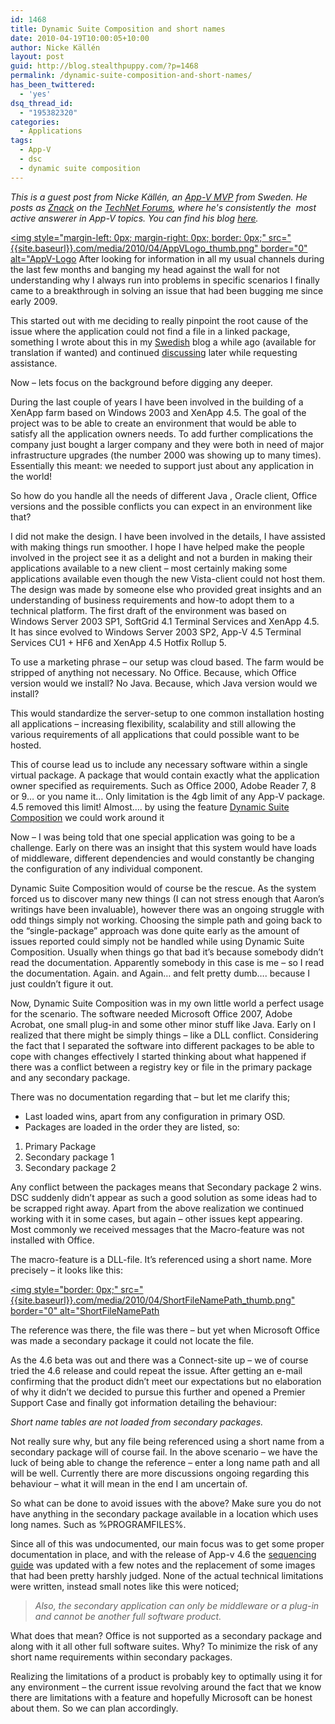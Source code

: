 ```yaml
---
id: 1468
title: Dynamic Suite Composition and short names
date: 2010-04-19T10:00:05+10:00
author: Nicke Källén
layout: post
guid: http://blog.stealthpuppy.com/?p=1468
permalink: /dynamic-suite-composition-and-short-names/
has_been_twittered:
  - 'yes'
dsq_thread_id:
  - "195382320"
categories:
  - Applications
tags:
  - App-V
  - dsc
  - dynamic suite composition
---
```

_This is a guest post from Nicke Källén, an_ [_App-V MVP_](https://mvp.support.microsoft.com/profile=DEDA5599-4A38-46A1-A4B0-479D4A945793) _from Sweden. He posts as [Znack](http://social.technet.microsoft.com/Profile/en-US/?user=znack&referrer=http%3a%2f%2fsocial.technet.microsoft.com%2fForums%2fen-US%2fappvclients%2fthread%2fba1a1e3b-b14e-45aa-9373-ba83601b67e9%3foutputas%3dxml&rh=tWq%2byX14GBUU1nKZoHcORYkqCJLPYn4mhXSrzDpr8kk%3d&sp=forums) on the [TechNet Forums](http://social.technet.microsoft.com/Forums/en-gb/category/appvirtualization), where he's consistently the  most active answerer in App-V topics. You can find his blog_ [_here_](http://www.viridisit.se/eng/blog/)_._ 

[<img style="margin-left: 0px; margin-right: 0px; border: 0px;" src="{{site.baseurl}}.com/media/2010/04/AppVLogo_thumb.png" border="0" alt="AppV-Logo]({{site.baseurl}}/media/2010/04/AppVLogo.png) After looking for information in all my usual channels during the last few months and banging my head against the wall for not understanding why I always run into problems in specific scenarios I finally came to a breakthrough in solving an issue that had been bugging me since early 2009.

This started out with me deciding to really pinpoint the root cause of the issue where the application could not find a file in a linked package, something I wrote about this in my [Swedish](http://www.viridisit.se/swe/blog/?p=149) blog a while ago (available for translation if wanted) and continued [discussing](http://www.viridisit.se/eng/blog/?p=198) later while requesting assistance.

Now – lets focus on the background before digging any deeper.

During the last couple of years I have been involved in the building of a XenApp farm based on Windows 2003 and XenApp 4.5. The goal of the project was to be able to create an environment that would be able to satisfy all the application owners needs. To add further complications the company just bought a larger company and they were both in need of major infrastructure upgrades (the number 2000 was showing up to many times). Essentially this meant: we needed to support just about any application in the world!

So how do you handle all the needs of different Java , Oracle client, Office versions and the possible conflicts you can expect in an environment like that?

I did not make the design. I have been involved in the details, I have assisted with making things run smoother. I hope I have helped make the people involved in the project see it as a delight and not a burden in making their applications available to a new client – most certainly making some applications available even though the new Vista-client could not host them. The design was made by someone else who provided great insights and an understanding of business requirements and how-to adopt them to a technical platform. The first draft of the environment was based on Windows Server 2003 SP1, SoftGrid 4.1 Terminal Services and XenApp 4.5. It has since evolved to Windows Server 2003 SP2, App-V 4.5 Terminal Services CU1 + HF6 and XenApp 4.5 Hotfix Rollup 5.

To use a marketing phrase – our setup was cloud based. The farm would be stripped of anything not necessary. No Office. Because, which Office version would we install? No Java. Because, which Java version would we install?

This would standardize the server-setup to one common installation hosting all applications – increasing flexibility, scalability and still allowing the various requirements of all applications that could possible want to be hosted.

This of course lead us to include any necessary software within a single virtual package. A package that would contain exactly what the application owner specified as requirements. Such as Office 2000, Adobe Reader 7, 8 or 9… or you name it… Only limitation is the 4gb limit of any App-V package. 4.5 removed this limit! Almost…. by using the feature [Dynamic Suite Composition](http://technet.microsoft.com/en-us/library/cc843662.aspx) we could work around it

Now – I was being told that one special application was going to be a challenge. Early on there was an insight that this system would have loads of middleware, different dependencies and would constantly be changing the configuration of any individual component.

Dynamic Suite Composition would of course be the rescue. As the system forced us to discover many new things (I can not stress enough that Aaron’s writings have been invaluable), however there was an ongoing struggle with odd things simply not working. Choosing the simple path and going back to the “single-package” approach was done quite early as the amount of issues reported could simply not be handled while using Dynamic Suite Composition. Usually when things go that bad it’s because somebody didn’t read the documentation. Apparently somebody in this case is me – so I read the documentation. Again. and Again… and felt pretty dumb…. because I just couldn’t figure it out.

Now, Dynamic Suite Composition was in my own little world a perfect usage for the scenario. The software needed Microsoft Office 2007, Adobe Acrobat, one small plug-in and some other minor stuff like Java. Early on I realized that there might be simply things – like a DLL conflict. Considering the fact that I separated the software into different packages to be able to cope with changes effectively I started thinking about what happened if there was a conflict between a registry key or file in the primary package and any secondary package.

There was no documentation regarding that – but let me clarify this;

  * Last loaded wins, apart from any configuration in primary OSD.
  * Packages are loaded in the order they are listed, so:

  1. Primary Package
  2. Secondary package 1
  3. Secondary package 2

Any conflict between the packages means that Secondary package 2 wins. DSC suddenly didn’t appear as such a good solution as some ideas had to be scrapped right away. Apart from the above realization we continued working with it in some cases, but again – other issues kept appearing. Most commonly we received messages that the Macro-feature was not installed with Office.

The macro-feature is a DLL-file. It’s referenced using a short name. More precisely – it looks like this:

[<img style="border: 0px;" src="{{site.baseurl}}.com/media/2010/04/ShortFileNamePath_thumb.png" border="0" alt="ShortFileNamePath]({{site.baseurl}}/media/2010/04/ShortFileNamePath.png)

The reference was there, the file was there – but yet when Microsoft Office was made a secondary package it could not locate the file.

As the 4.6 beta was out and there was a Connect-site up – we of course tried the 4.6 release and could repeat the issue. After getting an e-mail confirming that the product didn’t meet our expectations but no elaboration of why it didn’t we decided to pursue this further and opened a Premier Support Case and finally got information detailing the behaviour:

_Short name tables are not loaded from secondary packages._

Not really sure why, but any file being referenced using a short name from a secondary package will of course fail. In the above scenario – we have the luck of being able to change the reference – enter a long name path and all will be well. Currently there are more discussions ongoing regarding this behaviour – what it will mean in the end I am uncertain of.

So what can be done to avoid issues with the above? Make sure you do not have anything in the secondary package available in a location which uses long names. Such as %PROGRAMFILES%.

Since all of this was undocumented, our main focus was to get some proper documentation in place, and with the release of App-v 4.6 the [sequencing guide](http://download.microsoft.com/download/F/7/8/F784A197-73BE-48FF-83DA-4102C05A6D44/App-46_Sequencing_Guide_Final.docx) was updated with a few notes and the replacement of some images that had been pretty harshly judged. None of the actual technical limitations were written, instead small notes like this were noticed;

> _Also, the secondary application can only be middleware or a plug-in and cannot be another full software product._

What does that mean? Office is not supported as a secondary package and along with it all other full software suites. Why? To minimize the risk of any short name requirements within secondary packages.

Realizing the limitations of a product is probably key to optimally using it for any environment – the current issue revolving around the fact that we know there are limitations with a feature and hopefully Microsoft can be honest about them. So we can plan accordingly.